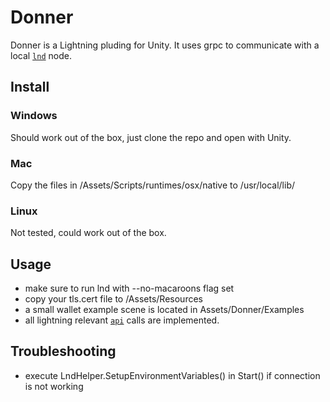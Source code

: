 # Donner

Donner is a Lightning pluding for Unity. It uses grpc to communicate with a local [`lnd`](https://github.com/lightningnetwork/lnd) node.

## Install

### Windows
Should work out of the box, just clone the repo and open with Unity.

### Mac
Copy the files in /Assets/Scripts/runtimes/osx/native to /usr/local/lib/


### Linux
Not tested, could work out of the box.

## Usage
- make sure to run lnd with --no-macaroons flag set
- copy your tls.cert file to /Assets/Resources
- a small wallet example scene is located in Assets/Donner/Examples
- all lightning relevant [`api`](http://api.lightning.community/) calls are implemented.



## Troubleshooting
- execute LndHelper.SetupEnvironmentVariables() in Start() if connection is not working